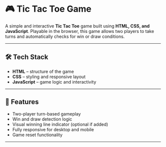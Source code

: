 # 🎮 Tic Tac Toe Game

A simple and interactive **Tic Tac Toe** game built using **HTML, CSS, and JavaScript**. Playable in the browser, this game allows two players to take turns and automatically checks for win or draw conditions.

---

## 🛠️ Tech Stack

- **HTML** – structure of the game
- **CSS** – styling and responsive layout
- **JavaScript** – game logic and interactivity

---

## 🎯 Features

- Two-player turn-based gameplay
- Win and draw detection logic
- Visual winning line indicator (optional if added)
- Fully responsive for desktop and mobile
- Game reset functionality

---


